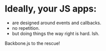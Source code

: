 # Ideally, your JS apps:

* are designed around events and callbacks.
* no repetition.
* but doing things the way right is hard. Ish.

Backbone.js to the rescue!